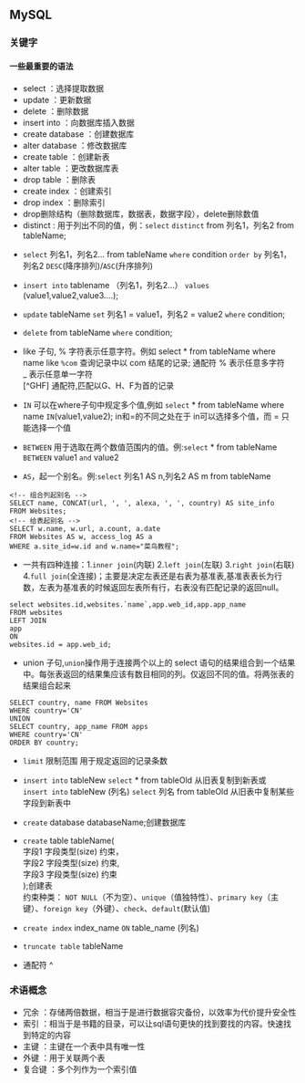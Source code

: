 ## MySQL

### 关键字

#### 一些最重要的语法

- select ：选择提取数据
- update ：更新数据
- delete ：删除数据
- insert into ：向数据库插入数据
- create database ：创建数据库
- alter database ：修改数据库
- create table ：创建新表
- alter table ：更改数据库表
- drop table ：删除表
- create index ：创建索引
- drop index ：删除索引
- drop删除结构（删除数据库，数据表，数据字段），delete删除数值
- distinct : 用于列出不同的值，例：`select` `distinct` from 列名1，列名2 from tableName;
<!-- 查询 -->
- `select` 列名1，列名2... from tableName `where` condition `order by` 列名1，列名2 `DESC`(降序排列)/`ASC`(升序排列) 
<!-- 增加 -->
-  `insert into` tablename （列名1，列名2...）
`values` (value1,value2,value3....);
<!-- 修改 -->
- `update` tableName `set` 列名1 = value1，列名2 = value2 `where` condition;
<!-- 删除 -->
- `delete` from tableName `where` condition;
<!-- like子句 -->
- like 子句, % 字符表示任意字符。例如 select * from tableName where name like `%com` 查询记录中以 com 结尾的记录;
通配符 % 表示任意多字符<br>
_ 表示任意单一字符<br>
[^GHF] 通配符,匹配以G、H、F为首的记录
<!-- IN关键字 -->
- `IN` 可以在where子句中规定多个值,例如 `select` * from tableName where name `IN`(value1,value2);  in和=的不同之处在于 in可以选择多个值，而 = 只能选择一个值
<!-- BETWEEN关键字 -->
- `BETWEEN` 用于选取在两个数值范围内的值。例:`select` * from tableName `BETWEEN` value1 `and` value2
<!-- AS关键字 -->
- `AS`，起一个别名。例:`select` 列名1 AS n,列名2 AS m from tableName<br>
```
<!-- 组合列起别名 -->
SELECT name, CONCAT(url, ', ', alexa, ', ', country) AS site_info
FROM Websites;
<!-- 给表起别名 -->
SELECT w.name, w.url, a.count, a.date 
FROM Websites AS w, access_log AS a 
WHERE a.site_id=w.id and w.name="菜鸟教程";
```
<!-- join连接 -->
- 一共有四种连接：1.`inner join`(内联) 2.`left join`(左联) 3.`right join`(右联) 4.`full join`(全连接)；主要是决定左表还是右表为基准表,基准表表长为行数，左表为基准表的时候返回左表所有行，右表没有匹配记录的返回null。
```
select websites.id,websites.`name`,app.web_id,app.app_name
FROM websites
LEFT JOIN
app
ON
websites.id = app.web_id;
```
<!-- union子句 -->
- union 子句,`union`操作用于连接两个以上的 select 语句的结果组合到一个结果中。每张表返回的结果集应该有数目相同的列。仅返回不同的值。将两张表的结果组合起来
```
SELECT country, name FROM Websites
WHERE country='CN'
UNION
SELECT country, app_name FROM apps
WHERE country='CN'
ORDER BY country;
```
<!-- Mysql语法 -->
- `limit` 限制范围 用于规定返回的记录条数

- `insert into` tableNew `select` * from tableOld 从旧表复制到新表或<br>
`insert into` tableNew (列名) `select` 列名 from tableOld 从旧表中复制某些字段到新表中 


- `create` database databaseName;创建数据库
- `create` table tableName(<br>
    字段1 字段类型(size) 约束，<br>
    字段2 字段类型(size) 约束,<br>
    字段3 字段类型(size) 约束<br>
    );创建表<br>
    约束种类： `NOT NULL`（不为空）、`unique`（值独特性）、`primary key`（主键）、`foreign key`（外键）、`check`、`default`(默认值)
- `create index` index_name `ON` table_name (列名) 
- `truncate table` tableName

<!-- MySQL语法 -->
- 通配符 ^



### 术语概念
- 冗余 ：存储两倍数据，相当于是进行数据容灾备份，以效率为代价提升安全性
- 索引 ：相当于是书籍的目录，可以让sql语句更快的找到要找的内容。快速找到特定的内容
- 主键 ：主键在一个表中具有唯一性
- 外键 ：用于关联两个表
- 复合键 ：多个列作为一个索引值